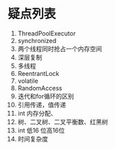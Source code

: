 # 疑点列表

1. ThreadPoolExecutor
2. synchronized
3. 两个线程同时抢占一个内存空间
4. 深层复制
5. 多线程
6. ReentrantLock
7. volatile
8. RandomAccess
9. 迭代和for循环的区别
10. 引用传递，值传递
11. int 内存分配、
12. 树、二叉树、二叉平衡数、红黑树
13. int 低16 位高16位
14. 时间复杂度